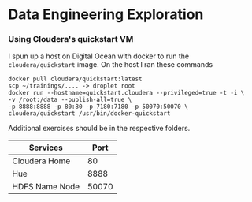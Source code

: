 # Data Engineering Exploration

### Using Cloudera's quickstart VM

I spun up a host on Digital Ocean with docker to run the `cloudera/quickstart` image. On the host I ran these commands
```
docker pull cloudera/quickstart:latest
scp ~/trainings/.... -> droplet root
docker run --hostname=quickstart.cloudera --privileged=true -t -i \
-v /root:/data --publish-all=true \
-p 8888:8888 -p 80:80 -p 7180:7180 -p 50070:50070 \
cloudera/quickstart /usr/bin/docker-quickstart
```
Additional exercises should be in the respective folders.

|Services | Port |
|---------|------|
|Cloudera Home| 80 |
|Hue | 8888|
|HDFS Name Node | 50070|
